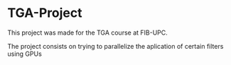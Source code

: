 # TGA-Project
This project was made for the TGA course at FIB-UPC. 

The project consists on trying to parallelize the aplication of certain filters using GPUs
